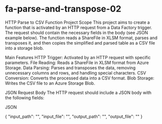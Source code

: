 # fa-parse-and-transpose-02
HTTP Parse to CSV Function
Project Scope
This project aims to create a function that is activated by an HTTP request from a Data Factory trigger. The request should contain the necessary fields in the body (see JSON example below). 
The function reads a ShareFile in XLSM format, parses and transposes it, and then copies the simplified and parsed table as a CSV file into a storage blob.

Main Features
HTTP Trigger: Activated by an HTTP request with specific parameters.
File Reading: Reads a ShareFile in XLSM format from Azure Storage.
Data Parsing: Parses and transposes the data, removing unnecessary columns and rows, and handling special characters.
CSV Conversion: Converts the processed data into a CSV format.
Blob Storage: Writes the CSV file to an Azure Storage Blob.


JSON Request Body
The HTTP request should include a JSON body with the following fields:

JSON

{
    "input_path": "<input-share-path>",
    "input_file": "<input-file-name>",
    "output_path": "<output-share-path>",
    "output_file": "<output-file-name>"
}



